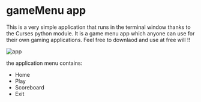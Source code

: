 # gameMenu app 

This is a very simple application that runs in the terminal window thanks
to the Curses python module. It is a game menu app which anyone can use for 
their own gaming applications. Feel free to downlaod and use at free will !!

![app](https://user-images.githubusercontent.com/33296074/70830636-b07a0580-1dbe-11ea-88c0-6199c8c3ca1e.gif)









the application menu contains: 

* Home
* Play
* Scoreboard
* Exit
